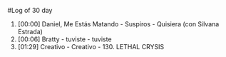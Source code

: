 #Log of 30 day

1. [00:00] Daniel, Me Estás Matando - Suspiros - Quisiera (con Silvana Estrada)
1. [00:06] Bratty - tuviste - tuviste
1. [01:29] Creativo - Creativo - 130. LETHAL CRYSIS
